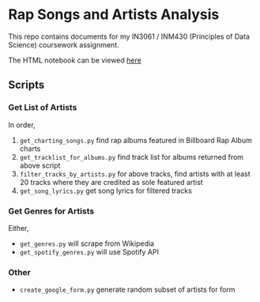 # Rap Songs and Artists Analysis

This repo contains documents for my IN3061 / INM430 (Principles of Data Science) coursework assignment.

The HTML notebook can be viewed [here](https://smcse.city.ac.uk/student/aczd005/inm430_notebook.html)

## Scripts

### Get List of Artists

In order,

1. `get_charting_songs.py` find rap albums featured in Billboard Rap Album charts
2. `get_tracklist_for_albums.py` find track list for albums returned from above script
3. `filter_tracks_by_artists.py` for above tracks, find artists with at least 20 tracks where they are credited as sole featured artist
4. `get_song_lyrics.py` get song lyrics for filtered tracks


### Get Genres for Artists

Either,

* `get_genres.py` will scrape from Wikipedia
* `get_spotify_genres.py` will use Spotify API

### Other

* `create_google_form.py` generate random subset of artists for form
